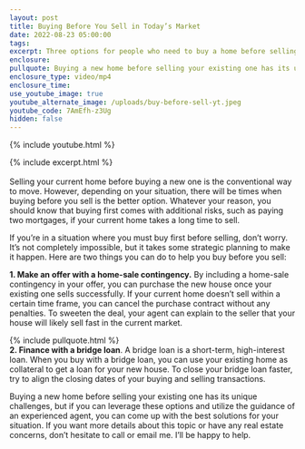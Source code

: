 ```yaml
---
layout: post
title: Buying Before You Sell in Today’s Market
date: 2022-08-23 05:00:00
tags:
excerpt: Three options for people who need to buy a home before selling.
enclosure:
pullquote: Buying a new home before selling your existing one has its unique challenges.
enclosure_type: video/mp4
enclosure_time:
use_youtube_image: true
youtube_alternate_image: /uploads/buy-before-sell-yt.jpeg
youtube_code: 7AmEfh-z3Ug
hidden: false
---
```

{% include youtube.html %}

{% include excerpt.html %}<br><br>Selling your current home before buying a new one is the conventional way to move. However, depending on your situation, there will be times when buying before you sell is the better option. Whatever your reason, you should know that buying first comes with additional risks, such as paying two mortgages, if your current home takes a long time to sell.

If you’re in a situation where you must buy first before selling, don’t worry. It’s not completely impossible, but it takes some strategic planning to make it happen. Here are two things you can do to help you buy before you sell:

**1\. Make an offer with a home-sale contingency.** By including a home-sale contingency in your offer, you can purchase the new house once your existing one sells successfully. If your current home doesn’t sell within a certain time frame, you can cancel the purchase contract without any penalties. To sweeten the deal, your agent can explain to the seller that your house will likely sell fast in the current market.

{% include pullquote.html %}<br>**2\. Finance with a bridge loan**. A bridge loan is a short-term, high-interest loan. When you buy with a bridge loan, you can use your existing home as collateral to get a loan for your new house. To close your bridge loan faster, try to align the closing dates of your buying and selling transactions.

Buying a new home before selling your existing one has its unique challenges, but if you can leverage these options and utilize the guidance of an experienced agent, you can come up with the best solutions for your situation. If you want more details about this topic or have any real estate concerns, don’t hesitate to call or email me. I’ll be happy to help.